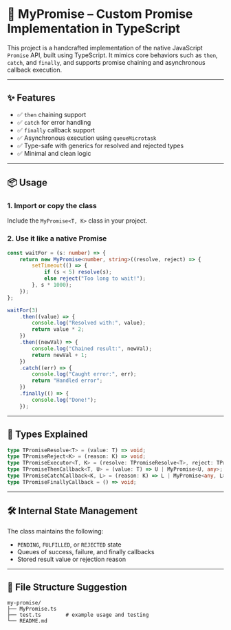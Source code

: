 # 🔧 MyPromise – Custom Promise Implementation in TypeScript

This project is a handcrafted implementation of the native JavaScript `Promise` API, built using TypeScript. It mimics core behaviors such as `then`, `catch`, and `finally`, and supports promise chaining and asynchronous callback execution.

---

## ✨ Features

- ✅ `then` chaining support
- ✅ `catch` for error handling
- ✅ `finally` callback support
- ✅ Asynchronous execution using `queueMicrotask`
- ✅ Type-safe with generics for resolved and rejected types
- ✅ Minimal and clean logic

---

## 📦 Usage

### 1. Import or copy the class

Include the `MyPromise<T, K>` class in your project.

### 2. Use it like a native Promise

```ts
const waitFor = (s: number) => {
    return new MyPromise<number, string>((resolve, reject) => {
        setTimeout(() => {
            if (s < 5) resolve(s);
            else reject("Too long to wait!");
        }, s * 1000);
    });
};

waitFor(3)
    .then((value) => {
        console.log("Resolved with:", value);
        return value * 2;
    })
    .then((newVal) => {
        console.log("Chained result:", newVal);
        return newVal + 1;
    })
    .catch((err) => {
        console.log("Caught error:", err);
        return "Handled error";
    })
    .finally(() => {
        console.log("Done!");
    });
```

---

## 🧠 Types Explained

```ts
type TPromiseResolve<T> = (value: T) => void;
type TPromiseReject<K> = (reason: K) => void;
type TPromiseExecutor<T, K> = (resolve: TPromiseResolve<T>, reject: TPromiseReject<K>) => void;
type TPromiseThenCallback<T, U> = (value: T) => U | MyPromise<U, any>;
type TPromiseCatchCallback<K, L> = (reason: K) => L | MyPromise<any, L>;
type TPromiseFinallyCallback = () => void;
```

---

## 🛠 Internal State Management

The class maintains the following:

- `PENDING`, `FULFILLED`, or `REJECTED` state
- Queues of success, failure, and finally callbacks
- Stored result value or rejection reason

---

## 📁 File Structure Suggestion

```
my-promise/
├── MyPromise.ts
├── test.ts        # example usage and testing
└── README.md
```
